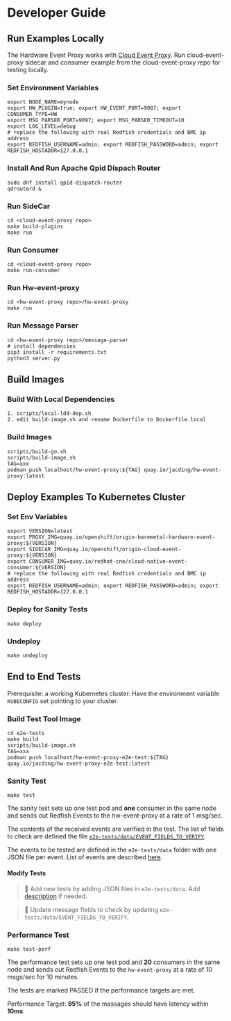 # Developer Guide

## Run Examples Locally

The Hardware Event Proxy works with [Cloud Event Proxy](https://github.com/redhat-cne/cloud-event-proxy).
Run cloud-event-proxy sidecar and consumer example from the cloud-event-proxy repo for testing locally.

### Set Environment Variables
```shell
export NODE_NAME=mynode
export HW_PLUGIN=true; export HW_EVENT_PORT=9087; export CONSUMER_TYPE=HW
export MSG_PARSER_PORT=9097; export MSG_PARSER_TIMEOUT=10
export LOG_LEVEL=debug
# replace the following with real Redfish credentials and BMC ip address
export REDFISH_USERNAME=admin; export REDFISH_PASSWORD=admin; export REDFISH_HOSTADDR=127.0.0.1

```

### Install And Run Apache Qpid Dispach Router
```shell
sudo dnf install qpid-dispatch-router
qdrouterd &
```

### Run SideCar
```shell
cd <cloud-event-proxy repo>
make build-plugins
make run
```

### Run Consumer
```shell
cd <cloud-event-proxy repo>
make run-consumer
```

### Run Hw-event-proxy
```shell
cd <hw-event-proxy repo>/hw-event-proxy
make run
```

### Run Message Parser
```shell
cd <hw-event-proxy repo>/message-parser
# install dependencies
pip3 install -r requirements.txt
python3 server.py
```

## Build Images

### Build With Local Dependencies

```shell
1. scripts/local-ldd-dep.sh
2. edit build-image.sh and rename Dockerfile to Dockerfile.local
```

### Build Images

```shell
scripts/build-go.sh
scripts/build-image.sh
TAG=xxx
podman push localhost/hw-event-proxy:${TAG} quay.io/jacding/hw-event-proxy:latest
```

## Deploy Examples To Kubernetes Cluster

### Set Env Variables
```shell
export VERSION=latest
export PROXY_IMG=quay.io/openshift/origin-baremetal-hardware-event-proxy:${VERSION}
export SIDECAR_IMG=quay.io/openshift/origin-cloud-event-proxy:${VERSION}
export CONSUMER_IMG=quay.io/redhat-cne/cloud-native-event-consumer:${VERSION}
# replace the following with real Redfish credentials and BMC ip address
export REDFISH_USERNAME=admin; export REDFISH_PASSWORD=admin; export REDFISH_HOSTADDR=127.0.0.1
```

### Deploy for Sanity Tests
```shell
make deploy
```

### Undeploy
```shell
make undeploy
```

## End to End Tests

Prerequisite: a working Kubernetes cluster. Have the environment variable `KUBECONFIG` set pointing to your cluster.

### Build Test Tool Image
```shell
cd e2e-tests
make build
scripts/build-image.sh
TAG=xxx
podman push localhost/hw-event-proxy-e2e-test:${TAG} quay.io/jacding/hw-event-proxy-e2e-test:latest
```

### Sanity Test
```shell
make test
```
The sanity test sets up one test pod and **one** consumer in the same node and sends out Redfish Events to the hw-event-proxy at a rate of 1 msg/sec.

The contents of the received events are verified in the test. The list of fields to check are defined the file [`e2e-tests/data/EVENT_FIELDS_TO_VERIFY`](../e2e-tests/data/EVENT_FIELDS_TO_VERIFY).

The events to be tested are defined in the `e2e-tests/data` folder with one JSON file per event. List of events are described [here](../e2e-tests/data/README.md).

#### Modify Tests
> 📝 Add new tests by adding JSON files in `e2e-tests/data`. Add [description](../e2e-tests/data/README.md) if needed.

> 📝 Update message fields to check by updating `e2e-tests/data/EVENT_FIELDS_TO_VERIFY`.


### Performance Test
```shell
make test-perf
```
The performance test sets up one test pod and **20** consumers in the same node and sends out Redfish Events to the `hw-event-proxy` at a rate of 10 msgs/sec for 10 minutes.

The tests are marked PASSED if the performance targets are met.

Performance Target: **95%** of the massages should have latency within **10ms**.
